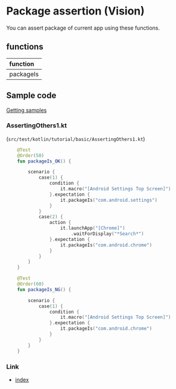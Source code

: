 # Package assertion (Vision)

You can assert package of current app using these functions.

## functions

| function  |
|:----------|
| packageIs |

## Sample code

[Getting samples](../../../getting_samples.md)

### AssertingOthers1.kt

(`src/test/kotlin/tutorial/basic/AssertingOthers1.kt`)

```kotlin
    @Test
    @Order(50)
    fun packageIs_OK() {

        scenario {
            case(1) {
                condition {
                    it.macro("[Android Settings Top Screen]")
                }.expectation {
                    it.packageIs("com.android.settings")
                }
            }
            case(2) {
                action {
                    it.launchApp("[Chrome]")
                        .waitForDisplay("*Search*")
                }.expectation {
                    it.packageIs("com.android.chrome")
                }
            }
        }
    }

    @Test
    @Order(60)
    fun packageIs_NG() {

        scenario {
            case(1) {
                condition {
                    it.macro("[Android Settings Top Screen]")
                }.expectation {
                    it.packageIs("com.android.chrome")
                }
            }
        }
    }
```

### Link

- [index](../../../../index.md)
